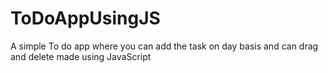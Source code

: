# ToDoAppUsingJS
A simple To do app where you can add the task on day basis and can drag and delete made using JavaScript
